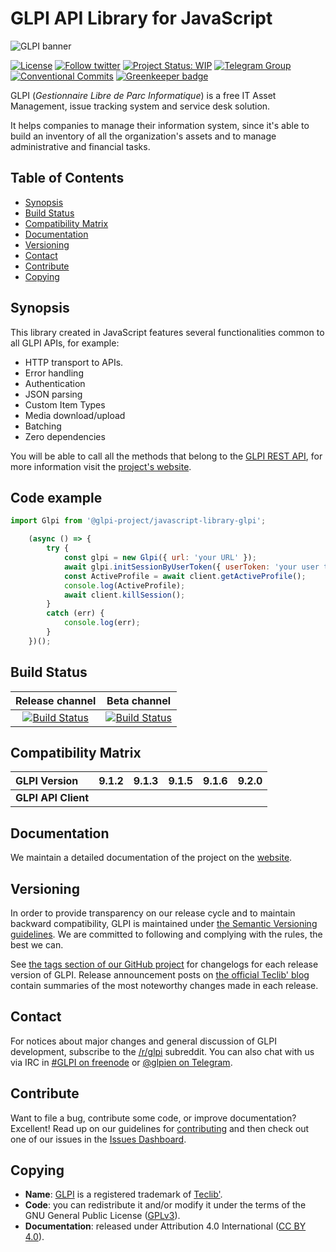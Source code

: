 # GLPI API Library for JavaScript

![GLPI banner](https://user-images.githubusercontent.com/29282308/31666160-8ad74b1a-b34b-11e7-839b-043255af4f58.png)

[![License](https://img.shields.io/github/license/flyve-mdm/javascript-library-glpi.svg?&label=License)](https://github.com/flyve-mdm/javascript-library-glpi/blob/develop/LICENSE.md)
[![Follow twitter](https://img.shields.io/twitter/follow/GLPI_PROJECT.svg?style=social&label=Twitter&style=flat-square)](https://twitter.com/GLPI_PROJECT)
[![Project Status: WIP](http://www.repostatus.org/badges/latest/wip.svg)](http://www.repostatus.org/)
[![Telegram Group](https://img.shields.io/badge/Telegram-Group-blue.svg)](https://t.me/glpien)
[![Conventional Commits](https://img.shields.io/badge/Conventional%20Commits-1.0.0-yellow.svg)](https://conventionalcommits.org)
[![Greenkeeper badge](https://badges.greenkeeper.io/flyve-mdm/javascript-library-glpi.svg)](https://greenkeeper.io/)

GLPI (_Gestionnaire Libre de Parc Informatique_) is a free IT Asset Management, issue tracking system and service desk solution.

It helps companies to manage their information system, since it's able to build an inventory of all the organization's assets and to manage administrative and financial tasks.

## Table of Contents

* [Synopsis](#synopsis)
* [Build Status](#build-status)
* [Compatibility Matrix](#compatibility-matrix)
* [Documentation](#documentation)
* [Versioning](#versioning)
* [Contact](#contact)
* [Contribute](#contribute)
* [Copying](#copying)

## Synopsis

This library created in JavaScript features several functionalities common to all GLPI APIs, for example:

* HTTP transport to APIs.
* Error handling
* Authentication
* JSON parsing
* Custom Item Types
* Media download/upload
* Batching
* Zero dependencies

You will be able to call all the methods that belong to the [GLPI REST API](https://github.com/glpi-project/glpi/blob/master/apirest.md), for more information visit the [project's website](http://flyve.org/javascript-library-glpi/).

## Code example

```js
import Glpi from '@glpi-project/javascript-library-glpi';

    (async () => {
        try {
            const glpi = new Glpi({ url: 'your URL' });
            await glpi.initSessionByUserToken({ userToken: 'your user token' });
            const ActiveProfile = await client.getActiveProfile();
            console.log(ActiveProfile);
            await client.killSession();
        }
        catch (err) {
            console.log(err);
        }
    })();

```

## Build Status

| **Release channel** | **Beta channel** |
|:---:|:---:|
| [![Build Status](https://travis-ci.org/flyve-mdm/javascript-library-glpi.svg?branch=master)](https://travis-ci.org/flyve-mdm/javascript-library-glpi) | [![Build Status](https://travis-ci.org/flyve-mdm/javascript-library-glpi.svg?branch=develop)](https://travis-ci.org/flyve-mdm/javascript-library-glpi) |

## Compatibility Matrix

|**GLPI Version**|9.1.2|9.1.3|9.1.5|9.1.6|9.2.0|
|:----|----|----|---|---|---|
|**GLPI API Client**||||||

## Documentation

We maintain a detailed documentation of the project on the [website](http://flyve.org/javascript-library-glpi/).

## Versioning

In order to provide transparency on our release cycle and to maintain backward compatibility, GLPI is maintained under [the Semantic Versioning guidelines](http://semver.org/). We are committed to following and complying with the rules, the best we can.

See [the tags section of our GitHub project](https://github.com/glpi-project/javascript-library-glpi/tags) for changelogs for each release version of GLPI. Release announcement posts on [the official Teclib' blog](http://www.teclib-edition.com/en/communities/blog-posts/) contain summaries of the most noteworthy changes made in each release.

## Contact

For notices about major changes and general discussion of GLPI development, subscribe to the [/r/glpi](http://www.reddit.com/r/glpi) subreddit.
You can also chat with us via IRC in [#GLPI on freenode](http://webchat.freenode.net/?channels=GLPI) or [@glpien on Telegram](https://t.me/glpien).

## Contribute

Want to file a bug, contribute some code, or improve documentation? Excellent! Read up on our
guidelines for [contributing](./CONTRIBUTING.md) and then check out one of our issues in the [Issues Dashboard](https://github.com/glpi-project/javascript-library-glpi/issues).

## Copying

* **Name**: [GLPI](http://glpi-project.org/) is a registered trademark of [Teclib'](http://www.teclib-edition.com/en/).
* **Code**: you can redistribute it and/or modify it under the terms of the GNU General Public License ([GPLv3](https://www.gnu.org/licenses/gpl-3.0.en.html)).
* **Documentation**: released under Attribution 4.0 International ([CC BY 4.0](https://creativecommons.org/licenses/by/4.0/)).
